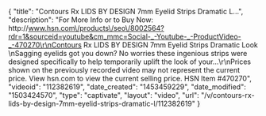 {
    "title": "Contours Rx LIDS BY DESIGN 7mm Eyelid Strips  Dramatic L...",
    "description": "For More Info or to Buy Now: http:\/\/www.hsn.com\/products\/seo\/8002564?rdr=1&sourceid=youtube&cm_mmc=Social-_-Youtube-_-ProductVideo-_-470270\r\nContours Rx LIDS BY DESIGN 7mm Eyelid Strips  Dramatic Look \nSagging eyelids got you down? No worries  these ingenious strips were designed specifically to help temporarily uplift the look of your...\r\nPrices shown on the previously recorded video may not represent the current price.  View hsn.com to view the current selling price. HSN Item #470270",
    "videoid": "112382619",
    "date_created": "1453459229",
    "date_modified": "1503424570",
    "type": "captivate",
    "layout": "video",
    "url": "\/v\/contours-rx-lids-by-design-7mm-eyelid-strips-dramatic-l\/112382619"
}